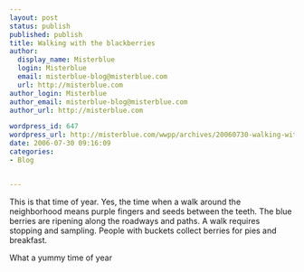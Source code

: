 ```yaml
---
layout: post
status: publish
published: publish
title: Walking with the blackberries
author:
  display_name: Misterblue
  login: Misterblue
  email: misterblue-blog@misterblue.com
  url: http://misterblue.com
author_login: Misterblue
author_email: misterblue-blog@misterblue.com
author_url: http://misterblue.com

wordpress_id: 647
wordpress_url: http://misterblue.com/wwpp/archives/20060730-walking-with-the-blackberries
date: 2006-07-30 09:16:09
categories:
- Blog


---
```

<p>This is that time of year. Yes, the time when a walk around the neighborhood means purple fingers and seeds between the teeth. The blue berries are ripening along the roadways and paths. A walk requires stopping and sampling. People with buckets collect berries for pies and breakfast.</p>
<p>What a yummy time of year</p>

